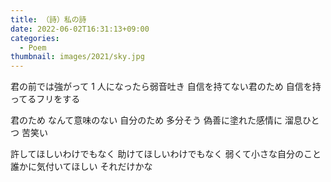 ```yaml
---
title: （詩）私の詩
date: 2022-06-02T16:31:13+09:00
categories:
  - Poem
thumbnail: images/2021/sky.jpg
---
```


君の前では強がって
1 人になったら弱音吐き
自信を持てない君のため
自信を持ってるフリをする

君のため なんて意味のない
自分のため 多分そう
偽善に塗れた感情に
溜息ひとつ 苦笑い

許してほしいわけでもなく
助けてほしいわけでもなく
弱くて小さな自分のこと
誰かに気付いてほしい
それだけかな
